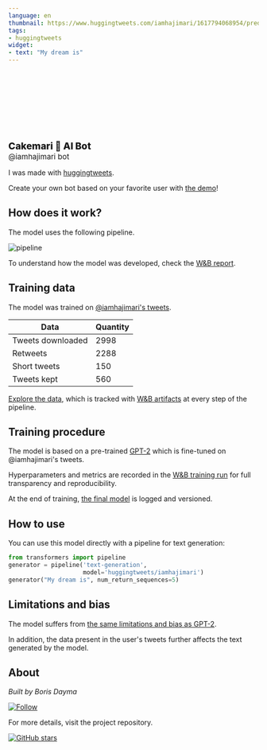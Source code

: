 ```yaml
---
language: en
thumbnail: https://www.huggingtweets.com/iamhajimari/1617794068954/predictions.png
tags:
- huggingtweets
widget:
- text: "My dream is"
---
```


<div>
<div style="width: 132px; height:132px; border-radius: 50%; background-size: cover; background-image: url('https://pbs.twimg.com/profile_images/1343196052518809601/qsUS49cF_400x400.jpg')">
</div>
<div style="margin-top: 8px; font-size: 19px; font-weight: 800">Cakemari 🤖 AI Bot </div>
<div style="font-size: 15px">@iamhajimari bot</div>
</div>

I was made with [huggingtweets](https://github.com/borisdayma/huggingtweets).

Create your own bot based on your favorite user with [the demo](https://colab.research.google.com/github/borisdayma/huggingtweets/blob/master/huggingtweets-demo.ipynb)!

## How does it work?

The model uses the following pipeline.

![pipeline](https://github.com/borisdayma/huggingtweets/blob/master/img/pipeline.png?raw=true)

To understand how the model was developed, check the [W&B report](https://wandb.ai/wandb/huggingtweets/reports/HuggingTweets-Train-a-Model-to-Generate-Tweets--VmlldzoxMTY5MjI).

## Training data

The model was trained on [@iamhajimari's tweets](https://twitter.com/iamhajimari).

| Data | Quantity |
| --- | --- |
| Tweets downloaded | 2998 |
| Retweets | 2288 |
| Short tweets | 150 |
| Tweets kept | 560 |

[Explore the data](https://wandb.ai/wandb/huggingtweets/runs/mxyxqgz3/artifacts), which is tracked with [W&B artifacts](https://docs.wandb.com/artifacts) at every step of the pipeline.

## Training procedure

The model is based on a pre-trained [GPT-2](https://huggingface.co/gpt2) which is fine-tuned on @iamhajimari's tweets.

Hyperparameters and metrics are recorded in the [W&B training run](https://wandb.ai/wandb/huggingtweets/runs/291hg7nk) for full transparency and reproducibility.

At the end of training, [the final model](https://wandb.ai/wandb/huggingtweets/runs/291hg7nk/artifacts) is logged and versioned.

## How to use

You can use this model directly with a pipeline for text generation:

```python
from transformers import pipeline
generator = pipeline('text-generation',
                     model='huggingtweets/iamhajimari')
generator("My dream is", num_return_sequences=5)
```

## Limitations and bias

The model suffers from [the same limitations and bias as GPT-2](https://huggingface.co/gpt2#limitations-and-bias).

In addition, the data present in the user's tweets further affects the text generated by the model.

## About

*Built by Boris Dayma*

[![Follow](https://img.shields.io/twitter/follow/borisdayma?style=social)](https://twitter.com/intent/follow?screen_name=borisdayma)

For more details, visit the project repository.

[![GitHub stars](https://img.shields.io/github/stars/borisdayma/huggingtweets?style=social)](https://github.com/borisdayma/huggingtweets)
